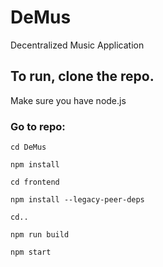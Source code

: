 # DeMus
Decentralized Music Application

## To run, clone the repo.

Make sure you have node.js

### Go to repo: 

`cd DeMus`

`npm install`

`cd frontend`

`npm install --legacy-peer-deps`

`cd..`

`npm run build`

`npm start`


